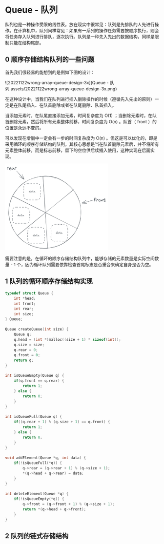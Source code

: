 # Queue - 队列

队列也是一种操作受限的线性表。放在现实中很常见：队列是先排队的人先进行操作。在计算机中，队列同样常见：如果有一系列的操作任务需要按顺序执行，则会将任务存入队列进行排队，逐次执行。队列是一种先入先出的数据结构，同样是限制只能在结构尾部。

## 0 顺序存储结构队列的一些问题

首先我们很轻易的能想到的是例如下图的设计：

![20221122wrong-array-queue-design-3x](Queue - 队列.assets/20221122wrong-array-queue-design-3x.png)

在这种设计中，当我们在队列进行插入删除操作的时候（遵循先入先出的原则）一定是在队尾插入、在队首删除或者在队尾删除、队首插入。

当添加元素时，在队尾直接添加元素，时间复杂度为 O(1) ；当删除元素时，在队首删除元素，然后将所有元素整体前移，时间复杂度为 O(n) 。队首（ front ）的位置是永远不变的。

可以发现在增删中一定会有一步的时间复杂度为 O(n) 。但这是可以优化的，即是采用循环的顺序存储结构的队列。其核心思想是当在队首删除元素后，并不将所有元素整体前移，而是标志前移，留下的空位供后续插入使用，这种实现在后面实现。

<img src="Queue - 队列.assets/202211221512curcular-queue-3x.png" alt="202211221512curcular-queue-3x" style="zoom: 33%;" />

需要注意的是，在循环的顺序存储结构队列中，能够存储的元素数量是实际空间数量 - 1 个，因为循环队列需要依靠检查首尾标志是否重合来确定自身是否为空。

## 1 队列的循环顺序存储结构实现

```c
typedef struct Queue {
	int *head;
	int front;
	int rear;
	int size;
} Queue;

Queue createQueue(int size) {
	Queue q;
	q.head = (int *)malloc((size + 1) * sizeof(int));
	q.size = size;
	q.rear = 0;
	q.front = 0;
	return q;
}

int isQueueEmpty(Queue q) {
	if(q.front == q.rear) {
		return 1;
	} else {
		return 0;
	}
}

int isQueueFull(Queue q) {
	if((q.rear + 1) % (q.size + 1) == q.front) {
		return 1;
	} else {
		return 0;
	}
}

void addElement(Queue *q, int data) {
	if(!isQueueFull(*q)) {
		q->rear = (q->rear + 1) % (q->size + 1);
		*(q->head + q->rear) = data;
	}
}

int deleteElement(Queue *q) {
	if(!isQueueEmpty(*q)) {
		q->front = (q->front + 1) % (q->size + 1);
		return *(q->head + q->front);
	}
}
```

## 2 队列的链式存储结构

